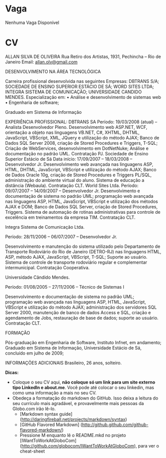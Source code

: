 Vaga
====

Nenhuma Vaga Disponível


CV
==

ALLAN SILVA DE OLIVEIRA
Rua Retiro dos Artistas, 1931, Pechincha – Rio de Janeiro
Email: allan.olv@gmail.com 


DESENVOLVIMENTO NA ÁREA TECNOLÓGICA
                                                                                                          
Carreira profissional desenvolvida nas seguintes Empresas:
DBTRANS S/A;
SOCIEDADE DE ENSINO SUPERIOR ESTÁCIO DE SÁ;
WORD SITES LTDA;
INTEGRA SISTEMA DE COMUNICAÇÃO;
UNIVERSIDADE CANDIDO MENDES.
Especialização em:
•	Análise e desenvolvimento de sistemas web
•	Engenharia de software;

Graduado em Sistema de Informação

 
EXPERIÊNCIA PROFISSIONAL:
DBTRANS SA 
Período: 19/03/2008 (atual) – Analista Desenvolvedor Pleno.
Desenvolvimento web ASP.NET, WCF, orientação a objeto nas linguagens VB.NET, C#, XHTML, DHTML, JavaScript, VBScript, XML, JQuery e utilização do método AJAX; Banco de Dados SQL Server 2008, criação de Stored Procedures e Triggers, T-SQL; Criação de WebServices, desenvolvimento em DotNetNuke; Análise e documentação no padrão UML. Contratação PJ.
Sociedade de Ensino Superior Estácio de Sá 
Data início: 17/09/2007 – 18/03/2008 – Desenvolvedor Jr.
Desenvolvimento web avançada nas linguagens ASP, HTML, DHTML, JavaScript, VBScript e utilização do método AJAX; Banco de Dados Oracle 10g, criação de Stored Procedures e Triggers PL/SQL, administração do ambiente virtual do aluno. Sistema de educação a distância (Webaula). Contratação CLT.
World Sites Ltda.
Período: 09/07/2007 – 14/09/2007 – Desenvolvedor Jr.
Desenvolvimento e documentação de sistema no padrão UML; programação web avançada nas linguagens ASP, HTML, JavaScript, VBScript e utilização dos métodos AJAX e DOM; Banco de Dados SQL Server, criação de Stored Procedures, Triggers. Sistema de automação de rotinas administrativas para controle de excelência em treinamentos da empresa TIM.
Contratação CLT.

Integra Sistema de Comunicação Ltda.

Período: 28/11/2006 – 06/07/2007 – Desenvolvedor Jr.

Desenvolvimento e manutenção do sistema utilizado pelo Departamento de Transporte Rodoviário do Rio de Janeiro (DETRO-RJ) nas linguagens HTML, ASP, método AJAX, JavaScript, VBScript, T-SQL;  Suporte ao usuário.
Sistema de controle de transporte rodoviário regular e complementar intermunicipal.
Contratação Cooperativa.

 
Universidade Cândido Mendes.

Período: 01/08/2005 – 27/11/2006 – Técnico de Sistemas I

Desenvolvimento e documentação de sistema no padrão UML; programação web avançada nas linguagens ASP, HTML, JavaScript, VBScript e utilização do método AJAX; administração dos servidores SQL Server 2000, manutenção de banco de dados Access e SQL, criação e agendamento de Jobs, restauração de base de dados; suporte ao usuário. 
Contratação CLT.
    
FORMAÇÃO

Pós-graduação em Engenharia de Software, Instituto Infnet, em andamento;
Graduado em Sistema de Informação, Universidade Estácio de Sá, concluído em julho de 2009;

INFORMAÇÕES ADICIONAIS
Brasileiro, 26 anos, solteiro.


__Dicas:__
* Coloque o seu CV aqui, __não coloque só um link para um site externo tipo LinkedIn e about.me__. Você pode até colocar o seu linkedin, mas como uma informação a mais no seu CV.
* Obedeça a formatação do markdown do GitHub. Isso deixa a leitura do seu currículo mais agradável, e provavelmente mais pessoas da Globo.com irão lê-lo.
	* [Markdown syntax guide] (http://daringfireball.net/projects/markdown/syntax)
	* [GitHub Flavored Markdown] (http://github.github.com/github-flavored-markdown/)
	* Pressione M enquanto lê o README.mkd no projeto [IWantToWorkAtGloboCom] (http://github.com/globocom/IWantToWorkAtGloboCom), para ver o cheat-sheet
